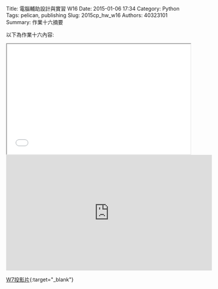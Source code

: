 Title: 電腦輔助設計與實習  W16
Date: 2015-01-06 17:34
Category: Python
Tags: pelican, publishing
Slug: 2015cp_hw_w16
Authors: 40323101
Summary: 作業十六摘要

以下為作業十六內容:

<iframe src="40323101_cp_w7_p.html" width="500" height="300"></iframe>
<iframe width="560" height="315" src="https://www.youtube.com/embed/c3c2owX_Fiw" frameborder="0" allowfullscreen></iframe>


[W7投影片](40323101_cp_w7_p.html){:target="_blank"}




